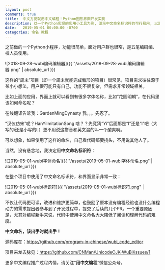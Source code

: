 ```yaml
---
layout: post
comments: true
title:  中文方便就用中文编程！Python图形界面开发实例
description: 以一个Python实现的实用小工具为例, 演示中文命名标识符的可行易用, 以及带来的好处, 包括易于阅读理解, 维护改进, 更可以鼓励其他开发者包括编程新手参与.
date:   2019-05-01 00:00:00 -0700
categories: 命名 教程
---
```


之前做的一个Python小程序，功能很简单，面对用户群也很窄，是五笔编码编、校人员使用。

![2018-09-28-wubi编码编辑器]({{ "/assets/2018-09-28-wubi编码编辑器.png" | absolute_url }})

这样的“周末”项目（即一个周末就能完成雏形的项目）很常见，项目需求往往源于某小小想法，用户很可能只有自己，功能不很复杂，但需求非常领域相关。

比如上面的应用，界面上就可以看到有很多字体名称，比如“花园明朝”，在代码里该如何命名呢？

在线翻译告诉我：GardenMingDynasty 我。。。先忍了。

“汉仪仿宋”呢？HanYiImitationSong 啥？？先竞猜“Yi”后面那是“I”还是“l”吧（大写的i还是小写的L）更不用说这拼音和英文混的叫一个酸爽啊。

可以想象，如果使用了这样的命名，自己看代码都要挠头，不用说其他人了。

当然，没有悬念地，我决定用**中文命名标识符**：

![2019-05-01-wubi字体命名]({{ "/assets/2019-05-01-wubi字体命名.png" | absolute_url }})

在整个项目中使用了中文命名标识符，和界面显示非常一致：

![2019-05-01-wubi标识符]({{ "/assets/2019-05-01-wubi标识符.png" | absolute_url }})

不仅让代码更可读，改进和维护更简单，也鼓励了原本没有编程经验也没什么编程动力的需求提出者参与到了开发过程中，提交了后续的几个PR。一个重要原因是，尤其对编程新手来说，代码中使用中文命名大大降低了阅读和理解代码的难度。

**中文命名，该出手时就出手！**

源码库在：https://github.com/program-in-chinese/wubi_code_editor

项目来龙去脉见：https://github.com/CNMan/UnicodeCJK-WuBi/issues/1

更多中文编程推广过程内情，请关注“**用中文编程**”微信公众号。